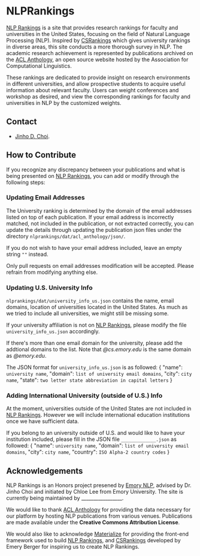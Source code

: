 # NLPRankings

[NLP Rankings](http://nlprankings.org) is a site that provides research rankings for faculty and universities in the United States, focusing on the field of Natural Language Processing (NLP). Inspired by [CSRankings](http://csrankings.org/) which gives university rankings in diverse areas, this site conducts a more thorough survey in NLP. The academic research achievement is represented by publications archived on the [ACL Anthology](https://www.aclweb.org/anthology/), an open source website hosted by the Association for Computational Linguistics.

These rankings are dedicated to provide insight on research environments in different universities, and allow prospective students to acquire useful information about relevant faculty. Users can weight conferences and workshop as desired, and view the corresponding rankings for faculty and universities in NLP by the customized weights.


## Contact

* [Jinho D. Choi](http://www.mathcs.emory.edu/~choi).


## How to Contribute
If you recognize any discrepancy between your publications and what is being presented on [NLP Rankings](http://www.nlprankings.org/), you can add or modify through the following steps:

### Updating Email Addresses
The University ranking is determined by the domain of the email addresses listed on top of each publication. If your email address is incorrectly matched, not included in the publication, or not extracted correctly, you can update the details through updating the publication json files under the directory `nlprankings/dat/acl_anthology/json/`. 

If you do not wish to have your email address included, leave an empty string `""` instead. 

Only pull requests on email addresses modification will be accepted. Please refrain from modifying anything else. 

### Updating U.S. University Info
`nlprankings/dat/university_info_us.json` contains the name, email domains, location of universities located in the United States. As much as we tried to include all universities, we might still be missing some. 

If your university affiliation is not on [NLP Rankings](http://www.nlprankings.org/), please modify the file `university_info_us.json` accordingly. 

If there's more than one email domain for the university, please add the addtional domains to the list. Note that *@cs.emory.edu* is the same domain as *@emory.edu*. 

The JSON format for `university_info_us.json` is as followed:
{
  "name": `university name`,
  "domain": `list of university email domains`,
  "city": `city name`,
  "state": `two letter state abbreviation in capital letters`
}


### Adding International University (outside of U.S.) Info
At the moment, universities outside of the United States are not included in [NLP Rankings](http://www.nlprankings.org/). However we will include international education institutions once we have sufficient data. 

If you belong to an university outside of U.S. and would like to have your institution included, please fill in the JSON file `_____________.json` as followed:
{
  "name": `university name`,
  "domain": `list of university email domains`,
  "city": `city name`,
  "country": `ISO Alpha-2 country codes`
}

## Acknowledgements

NLP Rankings is an Honors project presened by [Emory NLP](http://nlp.cs.emory.edu/), advised by Dr. Jinho Choi and initiated by Chloe Lee from Emory University. The site is currently being maintained by _________________. 

We would like to thank [ACL Anthology](https://www.aclweb.org/anthology/) for providing the data necessary for our platform by hosting NLP publications from various venues. Publications are made available under the **Creative Commons Attribution License**. 

We would also like to acknowledge [Materialize](https://materializecss.com/) for providing the front-end framework used to build [NLP Rankings](http://www.nlprankings.org/), and [CSRankings](http://csrankings.org/) developed by Emery Berger for inspiring us to create NLP Rankings. 






